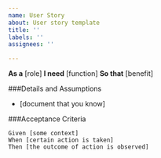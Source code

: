 ```yaml
---
name: User Story
about: User story template
title: ''
labels: ''
assignees: ''

---
```


**As a** [role]
**I need** [function]
**So that** [benefit]

###Details and Assumptions
* [document that you know]

###Acceptance Criteria

```gherkin
Given [some context]
When [certain action is taken]
Then [the outcome of action is observed]
```
